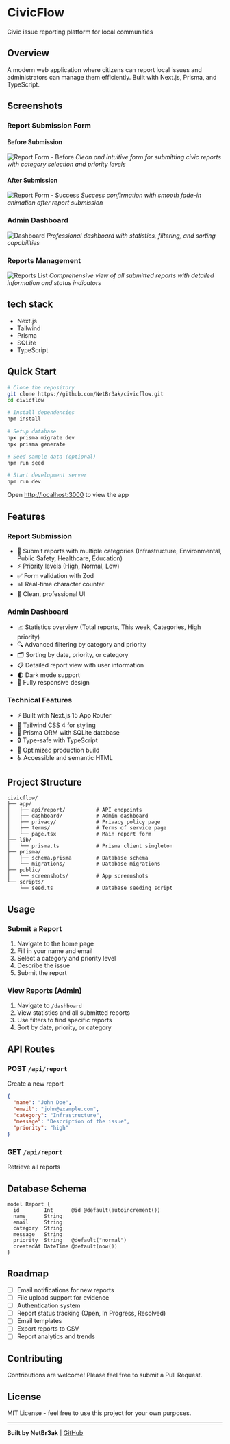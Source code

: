 # CivicFlow

Civic issue reporting platform for local communities

## Overview

A modern web application where citizens can report local issues and administrators can manage them efficiently. Built with Next.js, Prisma, and TypeScript.

## Screenshots

### Report Submission Form

#### Before Submission
![Report Form - Before](./public/screenshots/form-before.png)
*Clean and intuitive form for submitting civic reports with category selection and priority levels*

#### After Submission
![Report Form - Success](./public/screenshots/form-after.png)
*Success confirmation with smooth fade-in animation after report submission*

### Admin Dashboard
![Dashboard](./public/screenshots/dashboard.png)
*Professional dashboard with statistics, filtering, and sorting capabilities*

### Reports Management
![Reports List](./public/screenshots/reports.png)
*Comprehensive view of all submitted reports with detailed information and status indicators*

## tech stack

- Next.js
- Tailwind 
- Prisma
- SQLite
- TypeScript

## Quick Start

```bash
# Clone the repository
git clone https://github.com/NetBr3ak/civicflow.git
cd civicflow

# Install dependencies
npm install

# Setup database
npx prisma migrate dev
npx prisma generate

# Seed sample data (optional)
npm run seed

# Start development server
npm run dev
```

Open [http://localhost:3000](http://localhost:3000) to view the app

## Features

### Report Submission
- 📝 Submit reports with multiple categories (Infrastructure, Environmental, Public Safety, Healthcare, Education)
- ⚡ Priority levels (High, Normal, Low)
- ✅ Form validation with Zod
- 📊 Real-time character counter
- 🎨 Clean, professional UI

### Admin Dashboard
- 📈 Statistics overview (Total reports, This week, Categories, High priority)
- 🔍 Advanced filtering by category and priority
- 🗂️ Sorting by date, priority, or category
- 📋 Detailed report view with user information
- 🌓 Dark mode support
- 📱 Fully responsive design

### Technical Features
- ⚡ Built with Next.js 15 App Router
- 🎨 Tailwind CSS 4 for styling
- 💾 Prisma ORM with SQLite database
- 🔒 Type-safe with TypeScript
- 🚀 Optimized production build
- ♿ Accessible and semantic HTML

## Project Structure

```
civicflow/
├── app/
│   ├── api/report/          # API endpoints
│   ├── dashboard/           # Admin dashboard
│   ├── privacy/             # Privacy policy page
│   ├── terms/               # Terms of service page
│   └── page.tsx             # Main report form
├── lib/
│   └── prisma.ts            # Prisma client singleton
├── prisma/
│   ├── schema.prisma        # Database schema
│   └── migrations/          # Database migrations
├── public/
│   └── screenshots/         # App screenshots
└── scripts/
    └── seed.ts              # Database seeding script
```

## Usage

### Submit a Report
1. Navigate to the home page
2. Fill in your name and email
3. Select a category and priority level
4. Describe the issue
5. Submit the report

### View Reports (Admin)
1. Navigate to `/dashboard`
2. View statistics and all submitted reports
3. Use filters to find specific reports
4. Sort by date, priority, or category

## API Routes

### POST `/api/report`
Create a new report
```json
{
  "name": "John Doe",
  "email": "john@example.com",
  "category": "Infrastructure",
  "message": "Description of the issue",
  "priority": "high"
}
```

### GET `/api/report`
Retrieve all reports

## Database Schema

```prisma
model Report {
  id        Int      @id @default(autoincrement())
  name      String
  email     String
  category  String
  message   String
  priority  String   @default("normal")
  createdAt DateTime @default(now())
}
```

## Roadmap

- [ ] Email notifications for new reports
- [ ] File upload support for evidence
- [ ] Authentication system
- [ ] Report status tracking (Open, In Progress, Resolved)
- [ ] Email templates
- [ ] Export reports to CSV
- [ ] Report analytics and trends

## Contributing

Contributions are welcome! Please feel free to submit a Pull Request.

## License

MIT License - feel free to use this project for your own purposes.

---

**Built by NetBr3ak** | [GitHub](https://github.com/NetBr3ak/civicflow)